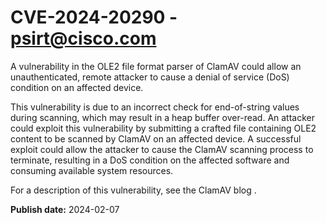 # CVE-2024-20290 - psirt@cisco.com

A vulnerability in the OLE2 file format parser of ClamAV could allow an unauthenticated, remote attacker to cause a denial of service (DoS) condition on an affected device.
 This vulnerability is due to an incorrect check for end-of-string values during scanning, which may result in a heap buffer over-read. An attacker could exploit this vulnerability by submitting a crafted file containing OLE2 content to be scanned by ClamAV on an affected device. A successful exploit could allow the attacker to cause the ClamAV scanning process to terminate, resulting in a DoS condition on the affected software and consuming available system resources.
 For a description of this vulnerability, see the ClamAV blog .

**Publish date:** 2024-02-07
